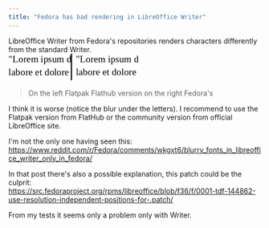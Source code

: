```yaml
---
title: "Fedora has bad rendering in LibreOffice Writer"
---
```


LibreOffice Writer from Fedora's repositories renders characters differently from the standard Writer.  
![Writer issue](/docs/assets/image/writer-issue.png)  
> On the left Flatpak Flathub version on the right Fedora's  
 
I think it is worse (notice the blur under the letters).
I recommend to use the Flatpak version from FlatHub or the community version from official LibreOffice site.  

I'm not the only one having seen this:  
<https://www.reddit.com/r/Fedora/comments/wkgxt6/blurry_fonts_in_libreoffice_writer_only_in_fedora/>  

In that post there's also a possible explanation, this patch could be the culprit:  
<https://src.fedoraproject.org/rpms/libreoffice/blob/f36/f/0001-tdf-144862-use-resolution-independent-positions-for-.patch/>  

From my tests it seems only a problem only with Writer.
